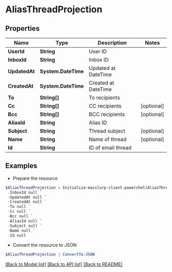 # AliasThreadProjection
## Properties

Name | Type | Description | Notes
------------ | ------------- | ------------- | -------------
**UserId** | **String** | User ID | 
**InboxId** | **String** | Inbox ID | 
**UpdatedAt** | **System.DateTime** | Updated at DateTime | 
**CreatedAt** | **System.DateTime** | Created at DateTime | 
**To** | **String[]** | To recipients | 
**Cc** | **String[]** | CC recipients | [optional] 
**Bcc** | **String[]** | BCC recipients | [optional] 
**AliasId** | **String** | Alias ID | 
**Subject** | **String** | Thread subject | [optional] 
**Name** | **String** | Name of thread | [optional] 
**Id** | **String** | ID of email thread | 

## Examples

- Prepare the resource
```powershell
$AliasThreadProjection = Initialize-maislurp-client-powershellAliasThreadProjection  -UserId null `
 -InboxId null `
 -UpdatedAt null `
 -CreatedAt null `
 -To null `
 -Cc null `
 -Bcc null `
 -AliasId null `
 -Subject null `
 -Name null `
 -Id null
```

- Convert the resource to JSON
```powershell
$AliasThreadProjection | ConvertTo-JSON
```

[[Back to Model list]](../README#documentation-for-models) [[Back to API list]](../README#documentation-for-api-endpoints) [[Back to README]](../README)

